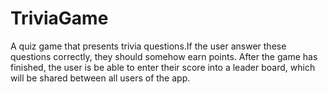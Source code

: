 # TriviaGame

A quiz game that presents trivia questions.If the user answer these questions correctly, they should somehow earn points.
After the game has finished, the user is be able to enter their score into a leader board, which will be shared between all users of the app.

